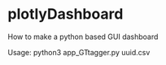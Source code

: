 # plotlyDashboard
How to make a python based GUI dashboard

Usage: python3 app_GTtagger.py uuid.csv
